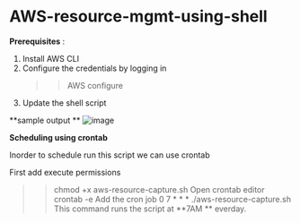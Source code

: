 # AWS-resource-mgmt-using-shell

**Prerequisites** :
1. Install AWS CLI
2. Configure the credentials by logging in
   >> AWS configure
3. Update the shell script
   
**sample output **
![image](https://github.com/UdayaGiri-123/AWS-resource-mgmt-using-shell/assets/61447513/3ff14683-7036-491d-bc1d-d3723f959a0c)

**Scheduling using crontab**

Inorder to schedule run this script we can use crontab 

First add execute permissions
>> chmod +x aws-resource-capture.sh
Open crontab editor
>> crontab -e
Add the cron job
>> 0 7 * * * ./aws-resource-capture.sh
This command runs the script at **7AM ** everday. 
